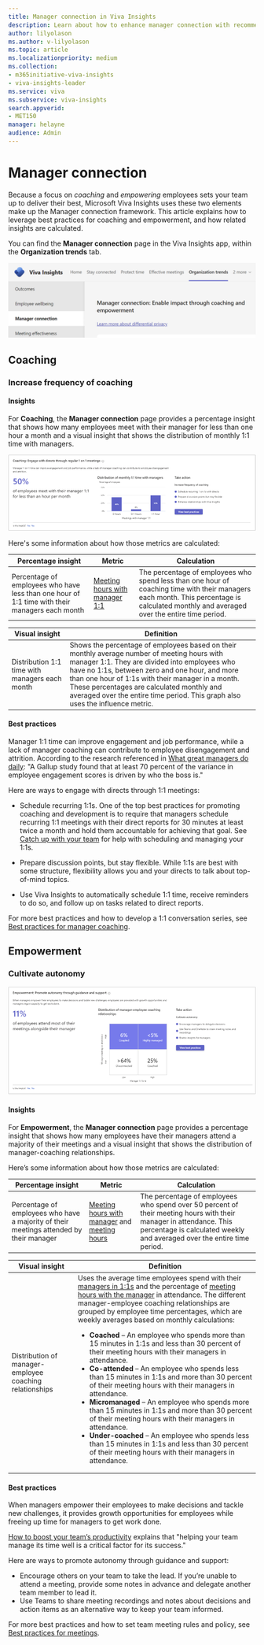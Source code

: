 ```yaml
---
title: Manager connection in Viva Insights
description: Learn about how to enhance manager connection with recommendations in Microsoft Viva Insights
author: lilyolason
ms.author: v-lilyolason
ms.topic: article
ms.localizationpriority: medium 
ms.collection: 
- m365initiative-viva-insights 
- viva-insights-leader
ms.service: viva 
ms.subservice: viva-insights 
search.appverid: 
- MET150 
manager: helayne
audience: Admin
---
```


# Manager connection

Because a focus on *coaching* and *empowering* employees sets your team up to deliver their best, Microsoft Viva Insights uses these two elements make up the Manager connection framework. This article explains how to leverage best practices for coaching and empowerment, and how related insights are calculated.

You can find the **Manager connection** page in the Viva Insights app, within the **Organization trends** tab.

<!-- placeholder image-->

![Screenshot that shows the Manager connection page.](../Images/WpA/Use/org-manager-connection1.png)

## Coaching

### Increase frequency of coaching

#### Insights

For **Coaching**, the **Manager connection** page provides a percentage insight that shows how many employees meet with their manager for less than one hour a month and a visual insight that shows the distribution of monthly 1:1 time with managers.

![Screenshot of the app that shows the Coaching insight.](../Images/WpA/Use/org-manager-connection-coaching.png)

Here's some information about how those metrics are calculated:

Percentage insight |Metric | Calculation| 
|----------|-----------|----------------|
|Percentage of employees who have less than one hour of 1:1 time with their managers each month| [Meeting hours with manager 1:1](../advanced/analyst/metrics.md#meeting-hours-with-manager-1-1-define)| The percentage of employees who spend less than one hour of coaching time with their managers each month. This percentage is calculated monthly and averaged over the entire time period.|

|Visual insight| Definition|
|--------------|-----------|
Distribution 1:1 time with managers each month| Shows the percentage of employees based on their monthly average number of meeting hours with manager 1:1. They are divided into employees who have no 1:1s, between zero and one hour, and more than one hour of 1:1s with their manager in a month. These percentages are calculated monthly and averaged over the entire time period. This graph also uses the influence metric.

#### Best practices

Manager 1:1 time can improve engagement and job performance, while a lack of manager coaching can contribute to employee disengagement and attrition. According to the research referenced in [What great managers do daily](https://insights.office.com/productivity/what-great-managers-do-daily/): "A Gallup study found that at least 70 percent of the variance in employee engagement scores is driven by who the boss is."

Here are ways to engage with directs through 1:1 meetings:

* Schedule recurring 1:1s. One of the top best practices for promoting coaching and development is to require that managers schedule recurring 1:1 meetings with their direct reports for 30 minutes at least twice a month and hold them accountable for achieving that goal. See [Catch up with your team](../personal/use/use-the-insights.md#catch-up-with-your-team) for help with scheduling and managing your 1:1s.

* Prepare discussion points, but stay flexible. While 1:1s are best with some structure, flexibility allows you and your directs to talk about top-of-mind topics.
* Use Viva Insights to automatically schedule 1:1 time, receive reminders to do so, and follow up on tasks related to direct reports.

For more best practices and how to develop a 1:1 conversation series, see [Best practices for manager coaching](../tutorials/gm-coaching.md).

## Empowerment

### Cultivate autonomy

<!-- placeholder image-->

![Screenshot that shows the Autonomy insight.](../Images/WpA/Use/org-manager-connection-autonomy.png)

#### Insights

For **Empowerment**, the **Manager connection** page provides a percentage insight that shows how many employees have their managers attend a majority of their meetings and a visual insight that shows the distribution of manager-coaching relationships.

Here’s some information about how those metrics are calculated:

|Percentage insight |Metric| Calculation|
|-------------------|------|------------|
|Percentage of employees who have a majority of their meetings attended by their manager|[Meeting hours with manager](../advanced/analyst/metrics.md#meeting-hours-with-manager-define) and [meeting hours](../advanced/analyst/metrics.md#meeting-hours-define)|The percentage of employees who spend over 50 percent of their meeting hours with their manager in attendance. This percentage is calculated weekly and averaged over the entire time period.|

|Visual insight| Definition|
|--------------|-----------|
|Distribution of manager-employee coaching relationships |Uses the average time employees spend with their [managers in 1:1s](../advanced/analyst/metrics.md#meeting-hours-with-manager-1-1-define) and the percentage of [meeting hours with the manager](../advanced/analyst/metrics.md#meeting-hours-with-manager-define) in attendance. The different manager-employee coaching relationships are grouped by employee time percentages, which are weekly averages based on monthly calculations: <ul><li>**Coached** – An employee who spends more than 15 minutes in 1:1s and less than 30 percent of their meeting hours with their managers in attendance.</li><li>**Co-attended** – An employee who spends less than 15 minutes in 1:1s and more than 30 percent of their meeting hours with their managers in attendance. </li><li>**Micromanaged** – An employee who spends more than 15 minutes in 1:1s and more than 30 percent of their meeting hours with their managers in attendance. </li><li>**Under-coached** – An employee who spends less than 15 minutes in 1:1s and less than 30 percent of their meeting hours with their managers in attendance. </li> |

#### Best practices

When managers empower their employees to make decisions and tackle new challenges, it provides growth opportunities for employees while freeing up time for managers to get work done.

[How to boost your team’s productivity](https://insights.office.com/productivity/how-to-boost-your-teams-productivity/) explains that "helping your team manage its time well is a critical factor for its success."

Here are ways to promote autonomy through guidance and support:

* Encourage others on your team to take the lead. If you’re unable to attend a meeting, provide some notes in advance and delegate another team member to lead it.
* Use Teams to share meeting recordings and notes about decisions and action items as an alternative way to keep your team informed.

For more best practices and how to set team meeting rules and policy, see [Best practices for meetings](../tutorials/gm-meetings.md).
